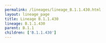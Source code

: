```yaml
---
permalink: /lineages/lineage_B.1.1.430.html
layout: lineage_page
title: Lineage B.1.1.430
lineage: B.1.1.430
parent: B.1.1
children: ['B.1.1.430']
---
```

